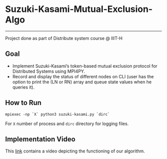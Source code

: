 # Suzuki-Kasami-Mutual-Exclusion-Algo
---
Project done as part of Distribute system course @ IIIT-H

## Goal
* Implement Suzuki-Kasami’s token-based mutual exclusion protocol for Distributed Systems using MPI4PY. 
* Record and display the status of different nodes on CLI (user has the option to print the (LN or RN) array and queue state values when he queries it).


## How to Run
```
mpiexec -np `X` python3 suzuki-kasami.py `dirc`
```

For `X` number of process and `dirc` directory for logging files.

## Implementation Video

This [link](https://drive.google.com/file/d/1DpjyslyxbWnUoVWtBxOkgTNOAik0VoUV/view?usp=sharing) contains a video depicting the functioning of our algorithm.